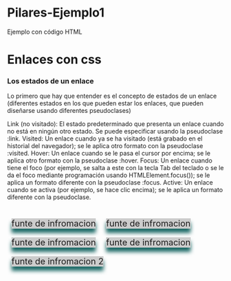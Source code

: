 # Pilares-Ejemplo1
Ejemplo con código HTML
<!DOCTYPE html>
<html>
<head>
	<title>Enlaces</title>
	<link rel="stylesheet" type="text/css" href="estilos.css">
  <style type="text/css">
  a{
    font-size:20px; 
	text-decoration:none;
	margin:10px 10px 10px 10px;
	display:inline-block;
	background:#ccc;
	box-shadow: 0px 10px 10px #1d6A67;/sombra de micaja/
   border:1 solid #00ffff;
} 
a:hover{
	box-shadow: 0px 5px 5px #1D6A;
	background:#000;
	color:#fff;
}
a:active{
	box-shadow:none;</style>
</head>
<body>
<h1>Enlaces con css</h1>
<h3>Los estados de un enlace</h2>
<p>Lo primero que hay que entender es el concepto de estados de un enlace (diferentes estados en los que pueden estar los enlaces, que pueden diseñarse usando diferentes pseudoclases)</p>

<p>Link (no visitado): El estado predeterminado que presenta un enlace cuando no está en ningún otro estado. Se puede especificar usando la pseudoclase :link.
Visited: Un enlace cuando ya se ha visitado (está grabado en el historial del navegador); se le aplica otro formato con la pseudoclase :visited.
Hover: Un enlace cuando se le pasa el cursor por encima; se le aplica otro formato con la pseudoclase :hover.
Focus: Un enlace cuando tiene el foco (por ejemplo, se salta a este con la tecla Tab del teclado o se le da el foco mediante programación usando HTMLElement.focus()); se le aplica un formato diferente con la pseudoclase :focus.
Active: Un enlace cuando se activa (por ejemplo, se hace clic encima); se le aplica un formato diferente con la pseudoclase.</p>
<br>
<a href="https://developer.mozilla.org/es/docs/Learn/CSS/Styling_text/Styling_links">funte de infromacion</a>
<a href="https://developer.mozilla.org/es/docs/Learn/CSS/Styling_text/Styling_links">funte de infromacion</a>
<a href="https://developer.mozilla.org/es/docs/Learn/CSS/Styling_text/Styling_links">funte de infromacion</a>
<a href="https://developer.mozilla.org/es/docs/Learn/CSS/Styling_text/Styling_links">funte de infromacion</a>
<a href="https://uniwebsidad.com/libros/css/capitulo-7">funte de infromacion 2</a>
</body>
</html>
